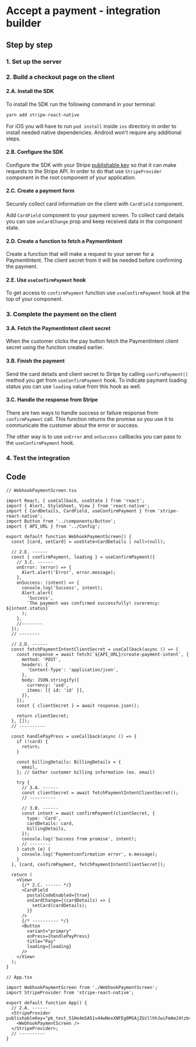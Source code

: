 # Accept a payment - integration builder

## Step by step

### 1. Set up the server

### 2. Build a checkout page on the client

#### 2.A. Install the SDK

To install the SDK run the following command in your terminal:

```sh
yarn add stripe-react-native
```

For iOS you will have to run `pod install` inside `ios` directory in order to install needed native dependencies. Android won't require any additional steps.

#### 2.B. Configure the SDK

Configure the SDK with your Stripe [publishable key](https://dashboard.stripe.com/account/apikeys) so that it can make requests to the Stripe API. In order to do that use `StripeProvider` component in the root component of your application.

#### 2.C. Create a payment form

Securely collect card information on the client with `CardField` component.

Add `CardField` component to your payment screen. To collect card details you can use `onCardChange` prop and keep received data in the component state.

#### 2.D. Create a function to fetch a PaymentIntent

Create a function that will make a request to your server for a PaymentIntent. The client secret from it will be needed before confirming the payment.

#### 2.E. Use `useConfirmPayment` hook

To get access to `confirmPayment` function use `useConfirmPayment` hook at the top of your component.

### 3. Complete the payment on the client

#### 3.A. Fetch the PaymentIntent client secret

When the customer clicks the pay button fetch the PaymentIntent client secret using the function created earlier.

#### 3.B. Finish the payment

Send the card details and client secret to Stripe by calling `confirmPayment()` method you get from `useConfirmPayment` hook.
To indicate payment loading status you can use `loading` value from this hook as well.

#### 3.C. Handle the response from Stripe

There are two ways to handle success or failure response from `confirmPayment` call. This function returns the promise so you use it to communicate the customer about the error or success.

The other way is to use `onError` and `onSuccess` callbacks you can pass to the `useConfirmPayment` hook.

### 4. Test the integration

## Code

```tsx
// WebhookPaymentScreen.tsx

import React, { useCallback, useState } from 'react';
import { Alert, StyleSheet, View } from 'react-native';
import { CardDetails, CardField, useConfirmPayment } from 'stripe-react-native';
import Button from '../components/Button';
import { API_URL } from '../Config';

export default function WebhookPaymentScreen() {
  const [card, setCard] = useState<CardDetails | null>(null);

  // 2.E. ------
  const { confirmPayment, loading } = useConfirmPayment({
    // 3.C. ------
    onError: (error) => {
      Alert.alert('Error', error.message);
    },
    onSuccess: (intent) => {
      console.log('Success', intent);
      Alert.alert(
        'Success',
        `The payment was confirmed successfully! curerency: ${intent.status}`
      );
    },
    //--------
  });
  // --------

  // 2.D. ------
  const fetchPaymentIntentClientSecret = useCallback(async () => {
    const response = await fetch(`${API_URL}/create-payment-intent`, {
      method: 'POST',
      headers: {
        'Content-Type': 'application/json',
      },
      body: JSON.stringify({
        currency: 'usd',
        items: [{ id: 'id' }],
      }),
    });
    const { clientSecret } = await response.json();

    return clientSecret;
  }, []);
  // ----------

  const handlePayPress = useCallback(async () => {
    if (!card) {
      return;
    }

    const billingDetails: BillingDetails = {
      email,
    }; // Gather customer billing information (ex. email)

    try {
      // 3.A. ------
      const clientSecret = await fetchPaymentIntentClientSecret();
      // ----------

      // 3.B. ------
      const intent = await confirmPayment(clientSecret, {
        type: 'Card',
        cardDetails: card,
        billingDetails,
      });
      console.log('Success from promise', intent);
      // --------
    } catch (e) {
      console.log('Paymentconfirmation error', e.message);
    }
  }, [card, confirmPayment, fetchPaymentIntentClientSecret]);

  return (
    <View>
      {/* 2.C. ------ */}
      <CardField
        postalCodeEnabled={true}
        onCardChange={(cardDetails) => {
          setCard(cardDetails);
        }}
      />
      {/* ---------- */}
      <Button
        variant="primary"
        onPress={handlePayPress}
        title="Pay"
        loading={loading}
      />
    </View>
  );
}
```

```tsx
// App.tsx

import WebhookPaymentScreen from './WebhookPaymentScreen';
import StripeProvider from 'stripe-react-native';

export default function App() {
  // 2.A. ------
  <StripeProvider publishableKey="pk_test_51Ho4m5A51v44wNexXNFEg0MSAjZUzllhhJwiFmAmJ4tzbvsvuEgcMCaPEkgK7RpXO1YI5okHP08IUfJ6YS7ulqzk00O2I0D1rT">
    <WebhookPaymentScreen />
  </StripeProvider>;
  // ----------
}
```

